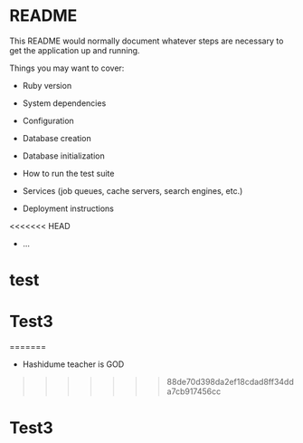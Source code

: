 # README

This README would normally document whatever steps are necessary to get the
application up and running.

Things you may want to cover:

* Ruby version

* System dependencies

* Configuration

* Database creation

* Database initialization

* How to run the test suite

* Services (job queues, cache servers, search engines, etc.)

* Deployment instructions

<<<<<<< HEAD
* ...
# test
# Test3
=======
* Hashidume teacher is GOD
>>>>>>> 88de70d398da2ef18cdad8ff34dda7cb917456cc
# Test3
